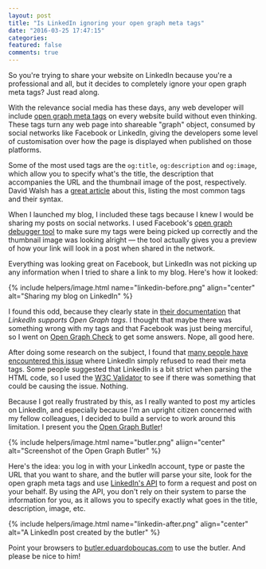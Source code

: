 ```yaml
---
layout: post
title: "Is LinkedIn ignoring your open graph meta tags"
date: "2016-03-25 17:47:15"
categories:
featured: false
comments: true
---
```


So you're trying to share your website on LinkedIn because you're a professional and all, but it decides to completely ignore your open graph meta tags? Just read along.<!--more-->

With the relevance social media has these days, any web developer will include [open graph meta tags](http://ogp.me/) on every website build without even thinking. These tags turn any web page into shareable "graph" object, consumed by social networks like Facebook or LinkedIn, giving the developers some level of customisation over how the page is displayed when published on those platforms.

Some of the most used tags are the `og:title`, `og:description` and `og:image`, which allow you to specify what's the title, the description that accompanies the URL and the thumbnail image of the post, respectively. David Walsh has a [great article](http://davidwalsh.name/facebook-meta-tags) about this, listing the most common tags and their syntax.

When I launched my blog, I included these tags because I knew I would be sharing my posts on social networks. I used Facebook's [open graph debugger tool](https://developers.facebook.com/tools/debug/) to make sure my tags were being picked up correctly and the thumbnail image was looking alright — the tool actually gives you a preview of how your link will look in a post when shared in the network.

Everything was looking great on Facebook, but LinkedIn was not picking up any information when I tried to share a link to my blog. Here's how it looked:

{% include helpers/image.html name="linkedin-before.png" align="center" alt="Sharing my blog on LinkedIn" %}

I found this odd, because they clearly state in [their documentation](https://developer.linkedin.com/documents/setting-display-tags-shares) that *LinkedIn supports Open Graph tags*. I thought that maybe there was something wrong with my tags and that Facebook was just being merciful, so I went on [Open Graph Check](http://opengraphcheck.com/result.php?url=http%3A%2F%2Feduardoboucas.com%2Fblog#.VIDbvJOsUmw) to get some answers. Nope, all good here.

After doing some research on the subject, I found that [many people have encountered this issue](https://developer.linkedin.com/forum/attempts-share-url-linkedin-ignore-open-graph-tags) where LinkedIn simply refused to read their meta tags. Some people suggested that LinkedIn is a bit strict when parsing the HTML code, so I used the [W3C Validator](http://validator.w3.org/) to see if there was something that could be causing the issue. Nothing.

Because I got really frustrated by this, as I really wanted to post my articles on LinkedIn, and especially because I'm an upright citizen concerned with my fellow colleagues, I decided to build a service to work around this limitation. I present you the [Open Graph Butler](http://butler.eduardoboucas.com)!

{% include helpers/image.html name="butler.png" aliign="center" alt="Screenshot of the Open Graph Butler" %}

Here's the idea: you log in with your LinkedIn account, type or paste the URL that you want to share, and the butler will parse your site, look for the open graph meta tags and use [LinkedIn's API](https://developer.linkedin.com/javascript) to form a request and post on your behalf. By using the API, you don't rely on their system to parse the information for you, as it allows you to specify exactly what goes in the title, description, image, etc.

{% include helpers/image.html name="linkedin-after.png" align="center" alt="A LinkedIn post created by the butler" %}

Point your browsers to [butler.eduardoboucas.com](http://butler.eduardoboucas.com) to use the butler. And please be nice to him!